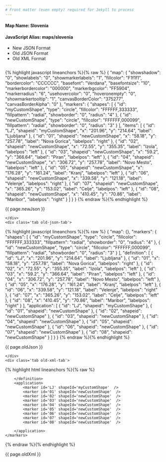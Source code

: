 ```yaml
---
# Front matter (even empty) required for Jekyll to process
---
```


#### Map Name: Slovenia

#### JavaScript Alias: maps/slovenia


<ul class='code-tabs'>
    <li class='active'>
        <a data-toggle='new-json'>New JSON Format</a>
    </li>
    <li>
        <a data-toggle='old-json'>Old JSON Format</a>
    </li>
    <li>
        <a data-toggle='old-xml'>Old XML Format</a>
    </li>
</ul>
<div class='tab-content'>
    <pre class='plain-code'></pre>
    <div class='tab new-json-tab active'>
{% highlight javascript lineanchors %}{% raw %}
{
    "map": {
        "showshadow": "0",
        "showlabels": "0",
        "showmarkerlabels": "1",
        "fillcolor": "F1f1f1",
        "bordercolor": "CCCCCC",
        "basefont": "Verdana",
        "basefontsize": "10",
        "markerbordercolor": "000000",
        "markerbgcolor": "FF5904",
        "markerradius": "6",
        "usehovercolor": "0",
        "hoveronempty": "0",
        "showmarkertooltip": "1",
        "canvasBorderColor": "375277",
        "canvasBorderAlpha": "0"
    },
    "markers": {
        "shapes": [
            {
                "id": "myCustomShape",
                "type": "circle",
                "fillcolor": "FFFFFF,333333",
                "fillpattern": "radial",
                "showborder": "0",
                "radius": "4"
            },
            {
                "id": "newCustomShape",
                "type": "circle",
                "fillcolor": "FFFFFF,000099",
                "fillpattern": "radial",
                "showborder": "0",
                "radius": "3"
            }
        ],
        "items": [
            {
                "id": "LJ",
                "shapeid": "myCustomShape",
                "x": "201.96",
                "y": "214.64",
                "label": "Ljubljana"
            },
            {
                "id": "01",
                "shapeid": "newCustomShape",
                "x": "58.18",
                "y": "257.78",
                "label": "Nova Gorica",
                "labelpos": "right"
            },
            {
                "id": "02",
                "shapeid": "newCustomShape",
                "x": "72.55",
                "y": "355.35",
                "label": "Izola",
                "labelpos": "left"
            },
            {
                "id": "03",
                "shapeid": "newCustomShape",
                "x": "59.2",
                "y": "366.64",
                "label": "Piran",
                "labelpos": "left"
            },
            {
                "id": "04",
                "shapeid": "newCustomShape",
                "x": "306.72",
                "y": "257.78",
                "label": "Novo Mesto",
                "labelpos": "left"
            },
            {
                "id": "05",
                "shapeid": "newCustomShape",
                "x": "176.28",
                "y": "161.24",
                "label": "Kranj",
                "labelpos": "left"
            },
            {
                "id": "06",
                "shapeid": "newCustomShape",
                "x": "339.58",
                "y": "121.18",
                "label": "Velenje",
                "labelpos": "right"
            },
            {
                "id": "07",
                "shapeid": "newCustomShape",
                "x": "365.26",
                "y": "153.02",
                "label": "Celje",
                "labelpos": "left"
            },
            {
                "id": "08",
                "shapeid": "newCustomShape",
                "x": "410.45",
                "y": "70.86",
                "label": "Maribor",
                "labelpos": "right"
            }
        ]
    }
}
{% endraw %}{% endhighlight %}


<p class='text-success'>{{ page.newJson }}</p>

    </div>
    <div class='tab old-json-tab'>
{% highlight javascript lineanchors %}{% raw %}
{
    "map": {},
    "markers": {
        "shapes": [
            {
                "id": "myCustomShape",
                "type": "circle",
                "fillcolor": "FFFFFF,333333",
                "fillpattern": "radial",
                "showborder": "0",
                "radius": "4"
            },
            {
                "id": "newCustomShape",
                "type": "circle",
                "fillcolor": "FFFFFF,000099",
                "fillpattern": "radial",
                "showborder": "0",
                "radius": "3"
            }
        ],
        "definition": [
            {
                "id": "LJ",
                "x": "201.96",
                "y": "214.64",
                "label": "Ljubljana"
            },
            {
                "id": "01",
                "x": "58.18",
                "y": "257.78",
                "label": "Nova Gorica",
                "labelpos": "right"
            },
            {
                "id": "02",
                "x": "72.55",
                "y": "355.35",
                "label": "Izola",
                "labelpos": "left"
            },
            {
                "id": "03",
                "x": "59.2",
                "y": "366.64",
                "label": "Piran",
                "labelpos": "left"
            },
            {
                "id": "04",
                "x": "306.72",
                "y": "257.78",
                "label": "Novo Mesto",
                "labelpos": "left"
            },
            {
                "id": "05",
                "x": "176.28",
                "y": "161.24",
                "label": "Kranj",
                "labelpos": "left"
            },
            {
                "id": "06",
                "x": "339.58",
                "y": "121.18",
                "label": "Velenje",
                "labelpos": "right"
            },
            {
                "id": "07",
                "x": "365.26",
                "y": "153.02",
                "label": "Celje",
                "labelpos": "left"
            },
            {
                "id": "08",
                "x": "410.45",
                "y": "70.86",
                "label": "Maribor",
                "labelpos": "right"
            }
        ],
        "application": [
            {
                "id": "LJ",
                "shapeid": "myCustomShape"
            },
            {
                "id": "01",
                "shapeid": "newCustomShape"
            },
            {
                "id": "02",
                "shapeid": "newCustomShape"
            },
            {
                "id": "03",
                "shapeid": "newCustomShape"
            },
            {
                "id": "04",
                "shapeid": "newCustomShape"
            },
            {
                "id": "05",
                "shapeid": "newCustomShape"
            },
            {
                "id": "06",
                "shapeid": "newCustomShape"
            },
            {
                "id": "07",
                "shapeid": "newCustomShape"
            },
            {
                "id": "08",
                "shapeid": "newCustomShape"
            }
        ]
    }
}
{% endraw %}{% endhighlight %}


<p class='text-success'>{{ page.oldJson }}</p>

    </div>
    <div class='tab old-xml-tab'>
{% highlight html lineanchors %}{% raw %}
<map>
	<markers>
	   <shapes>
	        <shape id='myCustomShape' type='circle' fillColor='FFFFFF,333333' fillPattern='radial' showBorder='0' radius='4'/>
			  <shape id='newCustomShape' type='circle' fillColor='FFFFFF,000099' fillPattern='radial' showBorder='0' radius='3'/>
		</shapes>
		<definition>
			<marker id='LJ' x='201.96' y='214.64' label='Ljubljana'  />
			<marker id='01' x='58.18' y='257.78' label='Nova Gorica' labelPos='right'  />
			<marker id='02' x='72.55' y='355.35' label='Izola' labelPos='left'  />
			<marker id='03' x='59.2' y='366.64' label='Piran' labelPos='left'  />
			<marker id='04' x='306.72' y='257.78' label='Novo Mesto' labelPos='left'  />
			<marker id='05' x='176.28' y='161.24' label='Kranj' labelPos='left'  />
			<marker id='06' x='339.58' y='121.18' label='Velenje' labelPos='right'  />
			<marker id='07' x='365.26' y='153.02' label='Celje' labelPos='left'  />
			<marker id='08' x='410.45' y='70.86' label='Maribor' labelPos='right'  />

		</definition>
		<application>
			<marker id='LJ' shapeId='myCustomShape'  />
			<marker id='01' shapeId='newCustomShape'  />
			<marker id='02' shapeId='newCustomShape'  />
			<marker id='03' shapeId='newCustomShape'  />
			<marker id='04' shapeId='newCustomShape'  />
			<marker id='05' shapeId='newCustomShape'  />
			<marker id='06' shapeId='newCustomShape'  />
			<marker id='07' shapeId='newCustomShape'  />
			<marker id='08' shapeId='newCustomShape'  />

		</application>
	</markers>
</map>
{% endraw %}{% endhighlight %}

<p class='text-success'>{{ page.oldXml }}</p>

</div>
</div>
